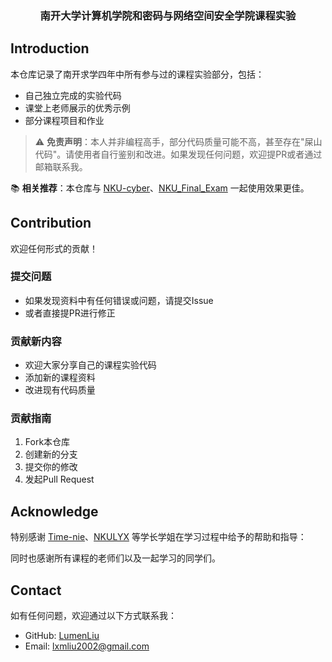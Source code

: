 

<div align="center">
  <h3>南开大学计算机学院和密码与网络空间安全学院课程实验</h3>
</div>



## Introduction

本仓库记录了南开求学四年中所有参与过的课程实验部分，包括：
- 自己独立完成的实验代码
- 课堂上老师展示的优秀示例
- 部分课程项目和作业

> ⚠️ **免责声明**：本人并非编程高手，部分代码质量可能不高，甚至存在"屎山代码"。请使用者自行鉴别和改进。如果发现任何问题，欢迎提PR或者通过邮箱联系我。

📚 **相关推荐**：本仓库与 [NKU-cyber](https://github.com/LumenLiu/NKU-cyber)、[NKU_Final_Exam](https://github.com/Luhaozhhhe/NKU_Final_Exam) 一起使用效果更佳。



## Contribution

欢迎任何形式的贡献！

### 提交问题
- 如果发现资料中有任何错误或问题，请提交Issue
- 或者直接提PR进行修正

### 贡献新内容
- 欢迎大家分享自己的课程实验代码
- 添加新的课程资料
- 改进现有代码质量

### 贡献指南
1. Fork本仓库
2. 创建新的分支
3. 提交你的修改
4. 发起Pull Request

## Acknowledge

特别感谢 [Time-nie](https://github.com/Time-nie)、[NKULYX](https://github.com/NKULYX) 等学长学姐在学习过程中给予的帮助和指导：

同时也感谢所有课程的老师们以及一起学习的同学们。

## Contact

如有任何问题，欢迎通过以下方式联系我：
- GitHub: [LumenLiu](https://github.com/LumenLiu)
- Email: lxmliu2002@gmail.com



